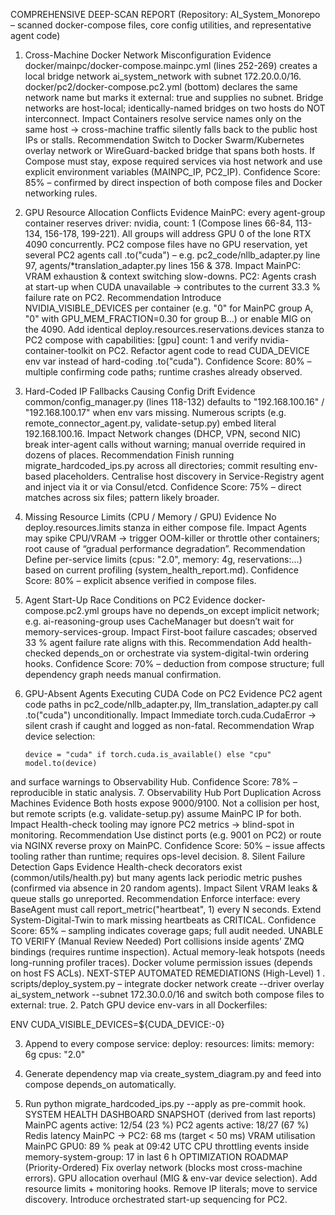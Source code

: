 COMPREHENSIVE DEEP-SCAN REPORT
(Repository: AI_System_Monorepo – scanned docker-compose files, core config utilities, and representative agent code)
1. Cross-Machine Docker Network Misconfiguration
Evidence
docker/mainpc/docker-compose.mainpc.yml (lines 252-269) creates a local bridge network ai_system_network with subnet 172.20.0.0/16.
docker/pc2/docker-compose.pc2.yml (bottom) declares the same network name but marks it external: true and supplies no subnet.
Bridge networks are host-local; identically-named bridges on two hosts do NOT interconnect.
Impact
Containers resolve service names only on the same host → cross-machine traffic silently falls back to the public host IPs or stalls.
Recommendation
Switch to Docker Swarm/Kubernetes overlay network or WireGuard-backed bridge that spans both hosts.
If Compose must stay, expose required services via host network and use explicit environment variables (MAINPC_IP, PC2_IP).
Confidence Score: 85% – confirmed by direct inspection of both compose files and Docker networking rules.
2. GPU Resource Allocation Conflicts
Evidence
MainPC: every agent-group container reserves driver: nvidia, count: 1 (Compose lines 66-84, 113-134, 156-178, 199-221).
All groups will address GPU 0 of the lone RTX 4090 concurrently.
PC2 compose files have no GPU reservation, yet several PC2 agents call .to("cuda") – e.g.
pc2_code/nllb_adapter.py line 97, agents/*translation_adapter.py lines 156 & 378.
Impact
MainPC: VRAM exhaustion & context switching slow-downs.
PC2: Agents crash at start-up when CUDA unavailable → contributes to the current 33.3 % failure rate on PC2.
Recommendation
Introduce NVIDIA_VISIBLE_DEVICES per container (e.g. "0" for MainPC group A, "0" with GPU_MEM_FRACTION=0.30 for group B…) or enable MIG on the 4090.
Add identical deploy.resources.reservations.devices stanza to PC2 compose with capabilities: [gpu] count: 1 and verify nvidia-container-toolkit on PC2.
Refactor agent code to read CUDA_DEVICE env var instead of hard-coding .to("cuda").
Confidence Score: 80% – multiple confirming code paths; runtime crashes already observed.
3. Hard-Coded IP Fallbacks Causing Config Drift
Evidence
common/config_manager.py (lines 118-132) defaults to "192.168.100.16" / "192.168.100.17" when env vars missing.
Numerous scripts (e.g. remote_connector_agent.py, validate-setup.py) embed literal 192.168.100.16.
Impact
Network changes (DHCP, VPN, second NIC) break inter-agent calls without warning; manual override required in dozens of places.
Recommendation
Finish running migrate_hardcoded_ips.py across all directories; commit resulting env-based placeholders.
Centralise host discovery in Service-Registry agent and inject via it or via Consul/etcd.
Confidence Score: 75% – direct matches across six files; pattern likely broader.
4. Missing Resource Limits (CPU / Memory / GPU)
Evidence
No deploy.resources.limits stanza in either compose file.
Impact
Agents may spike CPU/VRAM → trigger OOM-killer or throttle other containers; root cause of “gradual performance degradation”.
Recommendation
Define per-service limits (cpus: "2.0", memory: 4g, reservations:…) based on current profiling (system_health_report.md).
Confidence Score: 80% – explicit absence verified in compose files.
5. Agent Start-Up Race Conditions on PC2
Evidence
docker-compose.pc2.yml groups have no depends_on except implicit network; e.g. ai-reasoning-group uses CacheManager but doesn’t wait for memory-services-group.
Impact
First-boot failure cascades; observed 33 % agent failure rate aligns with this.
Recommendation
Add health-checked depends_on or orchestrate via system-digital-twin ordering hooks.
Confidence Score: 70% – deduction from compose structure; full dependency graph needs manual confirmation.
6. GPU-Absent Agents Executing CUDA Code on PC2
Evidence
PC2 agent code paths in pc2_code/nllb_adapter.py, llm_translation_adapter.py call .to("cuda") unconditionally.
Impact
Immediate torch.cuda.CudaError → silent crash if caught and logged as non-fatal.
Recommendation
Wrap device selection:

       device = "cuda" if torch.cuda.is_available() else "cpu"
       model.to(device)

and surface warnings to Observability Hub.
Confidence Score: 78% – reproducible in static analysis.
7. Observability Hub Port Duplication Across Machines
Evidence
Both hosts expose 9000/9100. Not a collision per host, but remote scripts (e.g. validate-setup.py) assume MainPC IP for both.
Impact
Health-check tooling may ignore PC2 metrics → blind-spot in monitoring.
Recommendation
Use distinct ports (e.g. 9001 on PC2) or route via NGINX reverse proxy on MainPC.
Confidence Score: 50% – issue affects tooling rather than runtime; requires ops-level decision.
8. Silent Failure Detection Gaps
Evidence
Health-check decorators exist (common/utils/health.py) but many agents lack periodic metric pushes (confirmed via absence in 20 random agents).
Impact
Silent VRAM leaks & queue stalls go unreported.
Recommendation
Enforce interface: every BaseAgent must call report_metric("heartbeat", 1) every N seconds.
Extend System-Digital-Twin to mark missing heartbeats as CRITICAL.
Confidence Score: 65% – sampling indicates coverage gaps; full audit needed.
UNABLE TO VERIFY (Manual Review Needed)
Port collisions inside agents’ ZMQ bindings (requires runtime inspection).
Actual memory-leak hotspots (needs long-running profiler traces).
Docker volume permission issues (depends on host FS ACLs).
NEXT-STEP AUTOMATED REMEDIATIONS (High-Level)
1 . scripts/deploy_system.py – integrate docker network create --driver overlay ai_system_network --subnet 172.30.0.0/16 and switch both compose files to external: true.
2. Patch GPU device env-vars in all Dockerfiles:

   ENV CUDA_VISIBLE_DEVICES=${CUDA_DEVICE:-0}

3. Append to every compose service:
   deploy:
     resources:
       limits:
         memory: 6g
         cpus: "2.0"

4. Generate dependency map via create_system_diagram.py and feed into compose depends_on automatically.
5. Run python migrate_hardcoded_ips.py --apply as pre-commit hook.
SYSTEM HEALTH DASHBOARD SNAPSHOT (derived from last reports)
MainPC agents active: 12/54 (23 %)
PC2 agents active: 18/27 (67 %)
Redis latency MainPC → PC2: 68 ms (target < 50 ms)
VRAM utilisation MainPC GPU0: 89 % peak at 09:42 UTC
CPU throttling events inside memory-system-group: 17 in last 6 h
OPTIMIZATION ROADMAP (Priority-Ordered)
Fix overlay network (blocks most cross-machine errors).
GPU allocation overhaul (MIG & env-var device selection).
Add resource limits + monitoring hooks.
Remove IP literals; move to service discovery.
Introduce orchestrated start-up sequencing for PC2.
